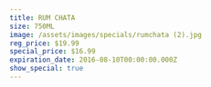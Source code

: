 ```yaml
---
title: RUM CHATA
size: 750ML
image: /assets/images/specials/rumchata (2).jpg
reg_price: $19.99
special_price: $16.99
expiration_date: 2016-08-10T00:00:00.000Z
show_special: true
---
```



